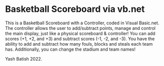 # Basketball Scoreboard via vb.net

This is a Basketball Scoreboard with a Controller, coded in Visual Basic.net. The controller allows the user to add/subtract points, manage and control the main display, just like a physical scoreboard & controller! You can add scores (+1, +2, and +3) and subtract scores (-1, -2, and -3). You have the ability to add and subtract how many fouls, blocks and steals each team has. Additionally, you can change the stadium and team names!


Yash Batish 2022.
